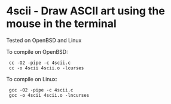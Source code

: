 # 4scii - Draw ASCII art using the mouse in the terminal

Tested on OpenBSD and Linux

 To compile on OpenBSD:

```
 cc -O2 -pipe -c 4scii.c
 cc -o 4scii 4scii.o -lcurses
```

 To compile on Linux:

```
 gcc -O2 -pipe -c 4scii.c
 gcc -o 4scii 4scii.o -lncurses
```
